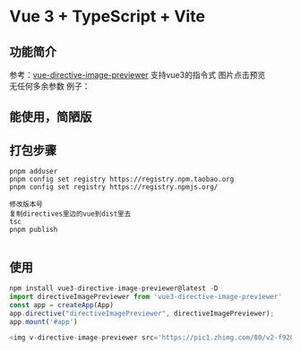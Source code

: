 # Vue 3 + TypeScript + Vite

## 功能简介

参考：[vue-directive-image-previewer](https://github.com/wszxdhr/vue-directive-image-previewer)
支持vue3的指令式 图片点击预览  
无任何多余参数
例子：  

## 能使用，简陋版

## 打包步骤

```node
pnpm adduser
pnpm config set registry https://registry.npm.taobao.org
pnpm config set registry https://registry.npmjs.org/

修改版本号
复制directives里边的vue到dist里去
tsc
pnpm publish


```

## 使用

```js
npm install vue3-directive-image-previewer@latest -D
import directiveImagePreviewer from 'vue3-directive-image-previewer'
const app = createApp(App)
app.directive("directiveImagePreviewer", directiveImagePreviewer);
app.mount('#app')

<img v-directive-image-previewer src='https://pic1.zhimg.com/80/v2-f920346b7269e801ab93dc87e0e18ba4_720w.jpg?source=1940ef5c' />
```
